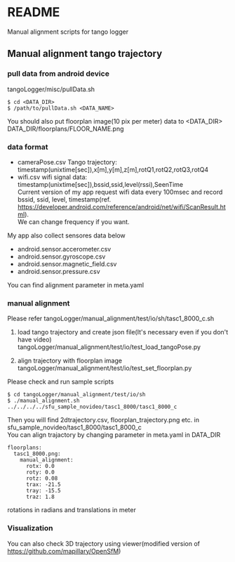 # README #

Manual alignment scripts for tango logger

## Manual alignment tango trajectory ##
### pull data from android device ###
tangoLogger/misc/pullData.sh
```
$ cd <DATA_DIR>
$ /path/to/pullData.sh <DATA_NAME>
```

You should also put floorplan image(10 pix per meter) data to <DATA_DIR>  
DATA_DIR/floorplans/FLOOR_NAME.png

### data format ###
* cameraPose.csv
Tango trajectory: timestamp(unixtime[sec]),x[m],y[m],z[m],rotQ1,rotQ2,rotQ3,rotQ4
* wifi.csv
wifi signal data: timestamp(unixtime[sec]),bssid,ssid,level(rssi),SeenTime  
Current version of my app request wifi data every 100msec and record bssid, ssid, level, timestamp(ref. https://developer.android.com/reference/android/net/wifi/ScanResult.html).  
We can change frequency if you want.  

My app also collect sensores data below
* android.sensor.accerometer.csv
* android.sensor.gyroscope.csv
* android.sensor.magnetic_field.csv
* android.sensor.pressure.csv

You can find alignment parameter in meta.yaml

### manual alignment ###
Please refer tangoLogger/manual_alignment/test/io/sh/tasc1_8000_c.sh

1. load tango trajectory and create json file(It's necessary even if you don't have video)  
tangoLogger/manual_alignment/test/io/test_load_tangoPose.py

2. align trajectory with floorplan image  
tangoLogger/manual_alignment/test/io/test_set_floorplan.py  

Please check and run sample scripts  
```
$ cd tangoLogger/manual_alignment/test/io/sh
$ ./manual_alignment.sh ../../../../sfu_sample_novideo/tasc1_8000/tasc1_8000_c
```
Then you will find 2dtrajectory.csv, floorplan_trajectory.png etc. in sfu_sample_novideo/tasc1_8000/tasc1_8000_c  
You can align trajactory by changing parameter in meta.yaml in DATA_DIR  
```
floorplans:
  tasc1_8000.png:
    manual_alignment:
      rotx: 0.0
      roty: 0.0
      rotz: 0.08
      trax: -21.5
      tray: -15.5
      traz: 1.8
```
rotations in radians and translations in meter  

### Visualization ###
You can also check 3D trajectory using viewer(modified version of https://github.com/mapillary/OpenSfM)
